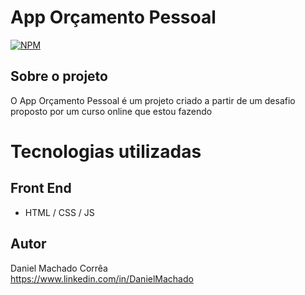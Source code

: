 # App Orçamento Pessoal 
[![NPM](https://img.shields.io/npm/l/react)](https://img.shields.io/github/license/daniellMC/Orcamento_Pessoal)
## Sobre o projeto
O App Orçamento Pessoal é um projeto criado a partir de um desafio proposto por um curso online que estou fazendo   
# Tecnologias utilizadas 
## Front End 
- HTML / CSS / JS 
## Autor 
Daniel Machado Corrêa 
<br />
https://www.linkedin.com/in/DanielMachado
